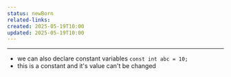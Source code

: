 ```yaml
---
status: newBorn
related-links: 
created: 2025-05-19T10:00
updated: 2025-05-19T10:00
---
```

---

- we can also declare constant variables
	`const int abc = 10;`
- this is a constant and it's value can't be changed
